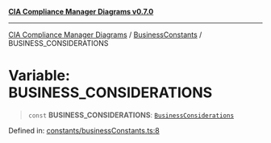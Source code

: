 [**CIA Compliance Manager Diagrams v0.7.0**](../../../README.md)

***

[CIA Compliance Manager Diagrams](../../../globals.md) / [BusinessConstants](../README.md) / BUSINESS\_CONSIDERATIONS

# Variable: BUSINESS\_CONSIDERATIONS

> `const` **BUSINESS\_CONSIDERATIONS**: [`BusinessConsiderations`](../../../interfaces/BusinessConsiderations.md)

Defined in: [constants/businessConstants.ts:8](https://github.com/Hack23/cia-compliance-manager/blob/0a3ec5feaea6fcd6a9f03fda1b8552f4c9fbfab0/src/constants/businessConstants.ts#L8)
